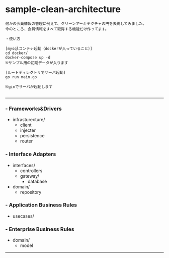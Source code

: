 # sample-clean-architecture

```
何かの会員情報の管理に例えて、クリーンアーキテクチャの円を表現してみました。
今のところ、会員情報をすべて取得する機能だけ作ってます。

・使い方

[mysqlコンテナ起動（dockerが入っていること）]
cd docker/
docker-compose up -d
※サンプル用の初期データが入ります

[ルートディレクトリでサーバ起動]
go run main.go

※ginでサーバが起動します


```


***
### - Frameworks&Drivers
 - infrasturecture/
   - client
   - injecter
   - persistence
   - router
### - Interface Adapters
- interfaces/
  - controllers
  - gateway/
    - database
- domain/
  - repository
### - Application Business Rules
- usecases/
### - Enterprise Business Rules
- domain/
  - model



***

